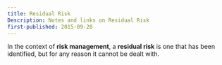 ```yaml
---
title: Residual Risk
Description: Notes and links on Residual Risk
first-published: 2015-09-20
---
```


In the context of **risk management**, a **residual risk** is one that has 
been identified, but for any reason it cannot be dealt with.
